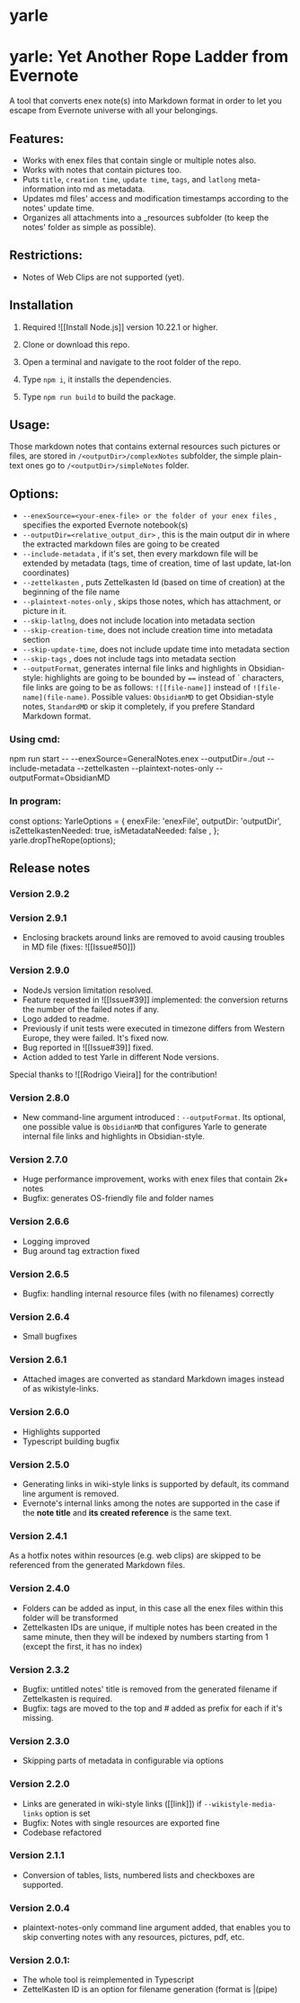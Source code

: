 # yarle
yarle: Yet Another Rope Ladder from Evernote
============================================

A tool that converts enex note(s) into Markdown format in order to let you escape from Evernote universe with all your belongings.

Features:
---------

*   Works with enex files that contain single or multiple notes also.
*   Works with notes that contain pictures too.
*   Puts `title`, `creation time`, `update time`, `tags`, and `latlong` meta-information into md as metadata.
*   Updates md files' access and modification timestamps according to the notes' update time.
*   Organizes all attachments into a \_resources subfolder (to keep the notes' folder as simple as possible).

Restrictions:
-------------

*   Notes of Web Clips are not supported (yet).

Installation
------------

1.  Required ![[Install Node.js]] version 10.22.1 or higher.
    
2.  Clone or download this repo.
    
3.  Open a terminal and navigate to the root folder of the repo.
    
4.  Type `npm i`, it installs the dependencies.
    
5.  Type `npm run build` to build the package.
    

Usage:
------

Those markdown notes that contains external resources such pictures or files, are stored in `/<outputDir>/complexNotes` subfolder, the simple plain-text ones go to `/<outputDir>/simpleNotes` folder.

Options:
--------

*   `--enexSource=<your-enex-file> or the folder of your enex files` , specifies the exported Evernote notebook(s)
*   `--outputDir=<relative_output_dir>` , this is the main output dir in where the extracted markdown files are going to be created
*   `--include-metadata` , if it's set, then every markdown file will be extended by metadata (tags, time of creation, time of last update, lat-lon coordinates)
*   `--zettelkasten` , puts Zettelkasten Id (based on time of creation) at the beginning of the file name
*   `--plaintext-notes-only` , skips those notes, which has attachment, or picture in it.
*   `--skip-latlng`, does not include location into metadata section
*   `--skip-creation-time`, does not include creation time into metadata section
*   `--skip-update-time`, does not include update time into metadata section
*   `--skip-tags` , does not include tags into metadata section
*   `--outputFormat`, generates internal file links and highlights in Obsidian-style: highlights are going to be bounded by `==` instead of \` characters, file links are going to be as follows: `![[file-name]]` instead of `![file-name](file-name)`. Possible values: `ObsidianMD` to get Obsidian-style notes, `StandardMD` or skip it completely, if you prefere Standard Markdown format.

### Using cmd:

  npm run start -- --enexSource=GeneralNotes.enex --outputDir=./out --include-metadata --zettelkasten --plaintext-notes-only --outputFormat=ObsidianMD

### In program:

 const options: YarleOptions = {
        enexFile: 'enexFile',
        outputDir: 'outputDir',
        isZettelkastenNeeded: true,
        isMetadataNeeded: false ,
    };
 yarle.dropTheRope(options);

Release notes
-------------

### Version 2.9.2

### Version 2.9.1

*   Enclosing brackets around links are removed to avoid causing troubles in MD file (fixes: ![[Issue#50]])

### Version 2.9.0

*   NodeJs version limitation resolved.
*   Feature requested in ![[Issue#39]] implemented: the conversion returns the number of the failed notes if any.
*   Logo added to readme.
*   Previously if unit tests were executed in timezone differs from Western Europe, they were failed. It's fixed now.
*   Bug reported in ![[Issue#39]] fixed.
*   Action added to test Yarle in different Node versions.

Special thanks to ![[Rodrigo Vieira]] for the contribution!

### Version 2.8.0

*   New command-line argument introduced : `--outputFormat`. Its optional, one possible value is `ObsidianMD` that configures Yarle to generate internal file links and highlights in Obsidian-style.

### Version 2.7.0

*   Huge performance improvement, works with enex files that contain 2k+ notes
*   Bugfix: generates OS-friendly file and folder names

### Version 2.6.6

*   Logging improved
*   Bug around tag extraction fixed

### Version 2.6.5

*   Bugfix: handling internal resource files (with no filenames) correctly

### Version 2.6.4

*   Small bugfixes

### Version 2.6.1

*   Attached images are converted as standard Markdown images instead of as wikistyle-links.

### Version 2.6.0

*   Highlights supported
*   Typescript building bugfix

### Version 2.5.0

*   Generating links in wiki-style links is supported by default, its command line argument is removed.
*   Evernote's internal links among the notes are supported in the case if the **note title** and **its created reference** is the same text.

### Version 2.4.1

As a hotfix notes within resources (e.g. web clips) are skipped to be referenced from the generated Markdown files.

### Version 2.4.0

*   Folders can be added as input, in this case all the enex files within this folder will be transformed
*   Zettelkasten IDs are unique, if multiple notes has been created in the same minute, then they will be indexed by numbers starting from 1 (except the first, it has no index)

### Version 2.3.2

*   Bugfix: untitled notes' title is removed from the generated filename if Zettelkasten is required.
*   Bugfix: tags are moved to the top and # added as prefix for each if it's missing.

### Version 2.3.0

*   Skipping parts of metadata in configurable via options

### Version 2.2.0

*   Links are generated in wiki-style links (\[\[link\]\]) if `--wikistyle-media-links` option is set
*   Bugfix: Notes with single resources are exported fine
*   Codebase refactored

### Version 2.1.1

*   Conversion of tables, lists, numbered lists and checkboxes are supported.

### Version 2.0.4

*   plaintext-notes-only command line argument added, that enables you to skip converting notes with any resources, pictures, pdf, etc.

### Version 2.0.1:

*   The whole tool is reimplemented in Typescript
*   ZettelKasten ID is an option for filename generation (format is |(pipe) <title>.md or .md if there is no title)

### version 1.2.0, fixes and improvements:

*   File name conventions changed (whitespaces are generated instead of underscores)
*   Metadata is moved at the end of the text and transformed as code snippet (looks better in Ulysses)
*   Fix on HTML to MD conversion (turndown package is configured better to do not add multiple newline characters )

    Created at: 2020-10-17T16:07:12+01:00
    Updated at: 2020-10-17T16:07:12+01:00


